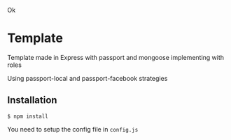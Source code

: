 Ok

# Template

Template made in Express with passport and mongoose implementing with roles

Using passport-local and passport-facebook strategies

## Installation

```
$ npm install
```
You need to setup the config file in `config.js`
